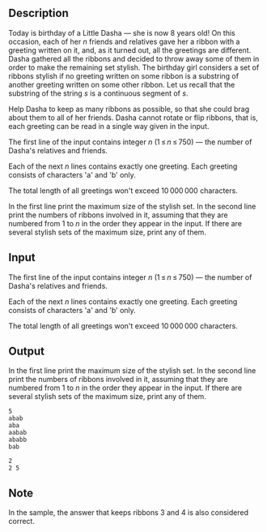## Description

<div><p>Today is birthday of a Little Dasha&nbsp;— she is now 8 years old! On this occasion, each of her <span class="tex-span"><i>n</i></span> friends and relatives gave her a ribbon with a greeting written on it, and, as it turned out, all the greetings are different. Dasha gathered all the ribbons and decided to throw away some of them in order to make the remaining set <span class="tex-font-style-it">stylish</span>. The birthday girl considers a set of ribbons stylish if no greeting written on some ribbon is a substring of another greeting written on some other ribbon. Let us recall that the substring of the string <span class="tex-span"><i>s</i></span> is a continuous segment of <span class="tex-span"><i>s</i></span>.</p><p>Help Dasha to keep as many ribbons as possible, so that she could brag about them to all of her friends. Dasha cannot rotate or flip ribbons, that is, each greeting can be read in a single way given in the input.</p></div><div class="input-specification"><p>The first line of the input contains integer <span class="tex-span"><i>n</i></span> (<span class="tex-span">1 ≤ <i>n</i> ≤ 750</span>)&nbsp;— the number of Dasha's relatives and friends.</p><p>Each of the next <span class="tex-span"><i>n</i></span> lines contains exactly one greeting. Each greeting consists of characters '<span class="tex-font-style-tt">a</span>' and '<span class="tex-font-style-tt">b</span>' only.</p><p>The total length of all greetings won't exceed <span class="tex-span">10 000 000</span> characters.</p></div><div class="output-specification"><p>In the first line print the maximum size of the stylish set. In the second line print the numbers of ribbons involved in it, assuming that they are numbered from <span class="tex-span">1</span> to <span class="tex-span"><i>n</i></span> in the order they appear in the input. If there are several stylish sets of the maximum size, print any of them.</p></div>

## Input

<p>The first line of the input contains integer <span class="tex-span"><i>n</i></span> (<span class="tex-span">1 ≤ <i>n</i> ≤ 750</span>)&nbsp;— the number of Dasha's relatives and friends.</p><p>Each of the next <span class="tex-span"><i>n</i></span> lines contains exactly one greeting. Each greeting consists of characters '<span class="tex-font-style-tt">a</span>' and '<span class="tex-font-style-tt">b</span>' only.</p><p>The total length of all greetings won't exceed <span class="tex-span">10 000 000</span> characters.</p>

## Output

<p>In the first line print the maximum size of the stylish set. In the second line print the numbers of ribbons involved in it, assuming that they are numbered from <span class="tex-span">1</span> to <span class="tex-span"><i>n</i></span> in the order they appear in the input. If there are several stylish sets of the maximum size, print any of them.</p>





```input1
5
abab
aba
aabab
ababb
bab

```




```output1
2
2 5

```



## Note

<p>In the sample, the answer that keeps ribbons 3 and 4 is also considered correct.</p>
